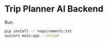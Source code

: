 # Trip Planner AI Backend
Run:
```bash
pip install -r requirements.txt
uvicorn main:app --reload
```
